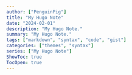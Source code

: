 ```yaml
---
author: ["PenguinPig"]
title: "My Hugo Note"
date: "2024-02-01"
description: "My Hugo Note."
summary: "My Hugo Note."
tags: ["markdown", "syntax", "code", "gist"]
categories: ["themes", "syntax"]
series: ["My Hugo Note"]
ShowToc: true
TocOpen: true
---
```

